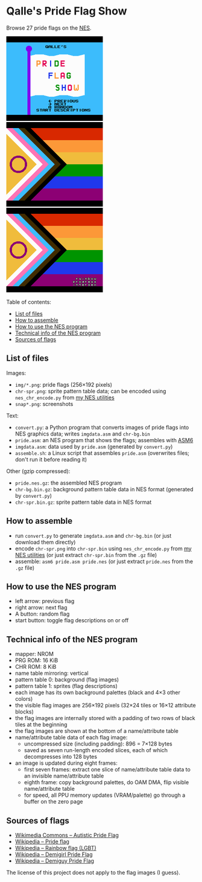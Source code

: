 # Qalle's Pride Flag Show
Browse 27 pride flags on the [NES](https://en.wikipedia.org/wiki/Nintendo_Entertainment_System).

![screenshot](snap1.png)
![screenshot](snap2.png)
![screenshot](snap3.png)

Table of contents:
* [List of files](#list-of-files)
* [How to assemble](#how-to-assemble)
* [How to use the NES program](#how-to-use-the-nes-program)
* [Technical info of the NES program](#technical-info-of-the-nes-program)
* [Sources of flags](#sources-of-flags)

## List of files
Images:
* `img/*.png`: pride flags (256&times;192 pixels)
* `chr-spr.png`: sprite pattern table data; can be encoded using `nes_chr_encode.py` from [my NES utilities](https://github.com/qalle2/nes-util/)
* `snap*.png`: screenshots

Text:
* `convert.py`: a Python program that converts images of pride flags into NES graphics data; writes `imgdata.asm` and `chr-bg.bin`
* `pride.asm`: an NES program that shows the flags; assembles with [ASM6](https://www.romhacking.net/utilities/674/)
* `imgdata.asm`: data used by `pride.asm` (generated by `convert.py`)
* `assemble.sh`: a Linux script that assembles `pride.asm` (overwrites files; don't run it before reading it)

Other (gzip compressed):
* `pride.nes.gz`: the assembled NES program
* `chr-bg.bin.gz`: background pattern table data in NES format (generated by `convert.py`)
* `chr-spr.bin.gz`: sprite pattern table data in NES format

## How to assemble
* run `convert.py` to generate `imgdata.asm` and `chr-bg.bin` (or just download them directly)
* encode `chr-spr.png` into `chr-spr.bin` using `nes_chr_encode.py` from [my NES utilities](https://github.com/qalle2/nes-util/) (or just extract `chr-spr.bin` from the `.gz` file)
* assemble: `asm6 pride.asm pride.nes` (or just extract `pride.nes` from the `.gz` file)

## How to use the NES program
* left arrow: previous flag
* right arrow: next flag
* A button: random flag
* start button: toggle flag descriptions on or off

## Technical info of the NES program
* mapper: NROM
* PRG ROM: 16 KiB
* CHR ROM: 8 KiB
* name table mirroring: vertical
* pattern table 0: background (flag images)
* pattern table 1: sprites (flag descriptions)
* each image has its own background palettes (black and 4&times;3 other colors)
* the visible flag images are 256&times;192 pixels (32&times;24 tiles or 16&times;12 attribute blocks)
* the flag images are internally stored with a padding of two rows of black tiles at the beginning
* the flag images are shown at the bottom of a name/attribute table
* name/attribute table data of each flag image:
  * uncompressed size (including padding): 896 = 7&times;128 bytes
  * saved as seven run-length encoded slices, each of which decompresses into 128 bytes
* an image is updated during eight frames:
  * first seven frames: extract one slice of name/attribute table data to an invisible name/attribute table
  * eighth frame: copy background palettes, do OAM DMA, flip visible name/attribute table
  * for speed, all PPU memory updates (VRAM/palette) go through a buffer on the zero page

## Sources of flags
* [Wikimedia Commons &ndash; Autistic Pride Flag](https://commons.wikimedia.org/wiki/File:Autistic_Pride_Flag.png)
* [Wikipedia &ndash; Pride flag](https://en.wikipedia.org/wiki/Pride_flag)
* [Wikipedia &ndash; Rainbow flag (LGBT)](https://en.wikipedia.org/wiki/Rainbow_flag_%28LGBT%29)
* [Wikipedia &ndash; Demigirl Pride Flag](https://en.wikipedia.org/wiki/File:Demigirl_Pride-Flag.png)
* [Wikipedia &ndash; Demiguy Pride Flag](https://en.wikipedia.org/wiki/File:Demiguy_Pride-Flag.png)

The license of this project does not apply to the flag images (I guess).
